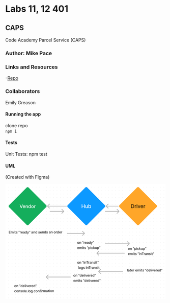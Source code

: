 # Labs 11, 12 401

## CAPS

Code Academy Parcel Service (CAPS)

### Author: Mike Pace

### Links and Resources

-[Repo](https://github.com/catdude2000/caps)  

### Collaborators  

Emily Greason

#### Running the app

clone repo  
`npm i`  

#### Tests

Unit Tests: npm test

#### UML

(Created with Figma)

![UML](assets/lab11uml.png)
